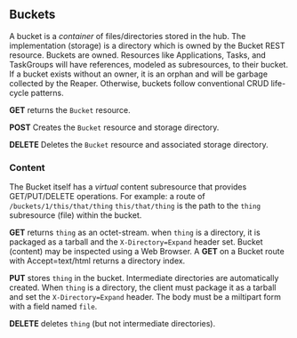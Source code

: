 ## Buckets ##
A bucket is a _container_ of files/directories stored in the hub.  The implementation (storage) is a 
directory which is owned by the Bucket REST resource.  Buckets are owned. Resources like Applications, 
Tasks, and TaskGroups will have references, modeled as subresources, to their bucket. If a bucket 
exists without an owner, it is an orphan and will be garbage collected by the Reaper. Otherwise, 
buckets follow conventional CRUD life-cycle patterns.

**GET** returns the `Bucket` resource.

**POST** Creates the `Bucket` resource and storage directory.

**DELETE** Deletes the `Bucket` resource and associated storage directory.


### Content ###
The Bucket itself has a _virtual_ content subresource that provides GET/PUT/DELETE operations. For example: a route 
of `/buckets/1/this/that/thing`  `this/that/thing` is the path to the `thing` subresource (file) within the bucket.

**GET** returns `thing` as an octet-stream. when `thing` is a directory, it is packaged as a tarball and
the `X-Directory=Expand` header set. Bucket (content) may be inspected using a Web Browser. A **GET** on 
a Bucket route with Accept=text/html returns a directory index.

**PUT** stores `thing` in the bucket. Intermediate directories are automatically created. When 
`thing` is a directory, the client must package it as a tarball and set the `X-Directory=Expand` header.
The body must be a miltipart form with a field named `file`.

**DELETE** deletes `thing` (but not intermediate directories).

